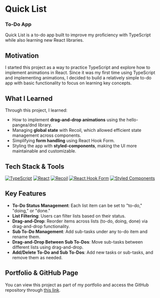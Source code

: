 # Quick List

### To-Do App

Quick List is a to-do app built to improve my proficiency with TypeScript while also learning new React libraries. 

## Motivation

I started this project as a way to practice TypeScript and explore how to implement animations in React. Since it was my first time using TypeScript and implementing animations, I decided to build a relatively simple to-do app with basic functionality to focus on learning key concepts.


## What I Learned

Through this project, I learned:
- How to implement **drag-and-drop animations** using the hello-pangea/dnd library.
- Managing **global state** with Recoil, which allowed efficient state management across components.
- Simplifying **form handling** using React Hook Form.
- Styling the app with **styled-components**, making the UI more maintainable and customizable.

## Tech Stack & Tools

[![TypeScript](https://img.shields.io/badge/TypeScript-007ACC?style=for-the-badge&logo=typescript&logoColor=white)](https://www.typescriptlang.org/) [![React](https://img.shields.io/badge/React-61DAFB?style=for-the-badge&logo=react&logoColor=black)](https://reactjs.org/) [![Recoil](https://img.shields.io/badge/Recoil-3578E5?style=for-the-badge&logo=recoil&logoColor=white)](https://recoiljs.org/) [![React Hook Form](https://img.shields.io/badge/React%20Hook%20Form-EC5990?style=for-the-badge&logo=reacthookform&logoColor=white)](https://react-hook-form.com/) [![Styled Components](https://img.shields.io/badge/Styled%20Components-DB7093?style=for-the-badge&logo=styled-components&logoColor=white)](https://styled-components.com/)

## Key Features

- **To-Do Status Management**: Each list item can be set to "to-do," "doing," or "done."
- **List Filtering**: Users can filter lists based on their status.
- **Drag-and-Drop**: Reorder items across lists (to-do, doing, done) via drag-and-drop functionality.
- **Sub To-Do Management**: Add sub-tasks under any to-do item and rename them.
- **Drag-and-Drop Between Sub To-Dos**: Move sub-tasks between different lists using drag-and-drop.
- **Add/Delete To-Do and Sub To-Dos**: Add new tasks or sub-tasks, and remove them as needed.

## Portfolio & GitHub Page

You can view this project as part of my portfolio and access the GitHub repository through [this link](https://qwery1237.github.io/portfolio/).

